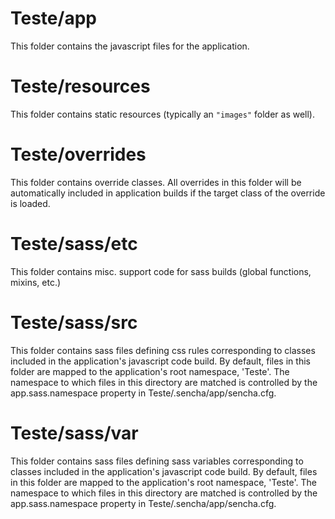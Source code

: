 # Teste/app

This folder contains the javascript files for the application.

# Teste/resources

This folder contains static resources (typically an `"images"` folder as well).

# Teste/overrides

This folder contains override classes. All overrides in this folder will be 
automatically included in application builds if the target class of the override
is loaded.

# Teste/sass/etc

This folder contains misc. support code for sass builds (global functions, 
mixins, etc.)

# Teste/sass/src

This folder contains sass files defining css rules corresponding to classes
included in the application's javascript code build.  By default, files in this 
folder are mapped to the application's root namespace, 'Teste'. The
namespace to which files in this directory are matched is controlled by the
app.sass.namespace property in Teste/.sencha/app/sencha.cfg. 

# Teste/sass/var

This folder contains sass files defining sass variables corresponding to classes
included in the application's javascript code build.  By default, files in this 
folder are mapped to the application's root namespace, 'Teste'. The
namespace to which files in this directory are matched is controlled by the
app.sass.namespace property in Teste/.sencha/app/sencha.cfg. 
